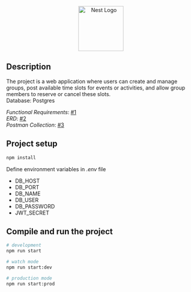 <p align="center">
  <a href="http://nestjs.com/" target="blank"><img src="https://nestjs.com/img/logo-small.svg" width="120" alt="Nest Logo" /></a>
</p>


## Description

The project is a web application where users can create and manage groups, post available time slots for events or activities, and allow group members to reserve or cancel these slots.
<br> Database: Postgres


<div> <i>Functional Requirements</i>: <a href="https://github.com/VladHolobyn/reservation-project/issues/1">#1</a> </div>
<div><i>ERD</i>: <a href="https://github.com/VladHolobyn/reservation-project/issues/2">#2</a></div>
<div><i>Postman Collection</i>: <a href="https://github.com/VladHolobyn/reservation-project/blob/master/postman/NestJS.postman_collection.json">#3</a></div>




## Project setup

```bash
npm install
```

Define environment variables in _.env_ file
- DB_HOST
- DB_PORT
- DB_NAME
- DB_USER
- DB_PASSWORD
- JWT_SECRET

## Compile and run the project

```bash
# development
npm run start

# watch mode
npm run start:dev

# production mode
npm run start:prod
```
